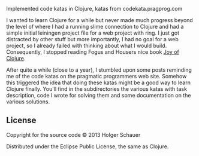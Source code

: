 Implemented code katas in Clojure, katas from codekata.pragprog.com

I wanted to learn Clojure for a while but never made much progress
beyond the level of where I had a running slime connection to Clojure
and had a simple initial leiningen project file for a web project with
ring. I just got distracted by other stuff but more importantly, I had
no goal for a web project, so I already failed with thinking about
what I would build. Consequently, I stopped reading Fogus and Housers 
nice book [Joy of Clojure](http://joyofclojure.com/).

After quite a while (close to a year), I stumbled upon some posts
reminding me of the code katas on the pragmatic programmers web
site. Somehow this triggered the idea that doing these katas might be
a good way to learn Clojure finally. You'll find in the subdirectories
the various katas with task description, code I wrote for solving them
and some documentation on the various solutions.

## License

Copyright for the source code © 2013 Holger Schauer

Distributed under the Eclipse Public License, the same as Clojure.
